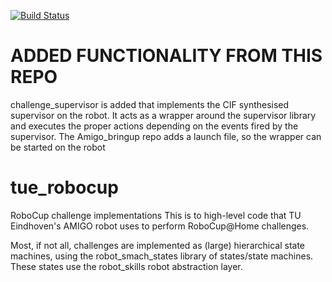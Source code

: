 [![Build Status](https://travis-ci.org/tue-robotics/tue_robocup.svg?branch=master)](https://travis-ci.org/tue-robotics/tue_robocup)

# ADDED FUNCTIONALITY FROM THIS REPO
challenge_supervisor is added that implements the CIF synthesised supervisor on the robot. It acts as a wrapper around the supervisor library and executes the proper actions depending on the events fired by the supervisor. The Amigo_bringup repo adds a launch file, so the wrapper can be started on the robot

# tue_robocup
RoboCup challenge implementations
This is to high-level code that TU Eindhoven's AMIGO robot uses to perform RoboCup@Home challenges.

Most, if not all, challenges are implemented as (large) hierarchical state machines, using the robot_smach_states library of states/state machines.
These states use the robot_skills robot abstraction layer.
